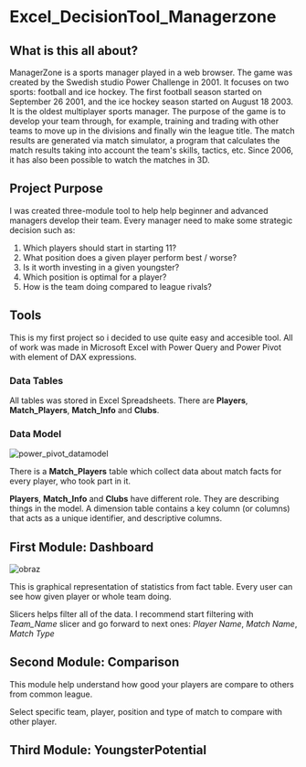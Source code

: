 # Excel_DecisionTool_Managerzone

## What is this all about?

ManagerZone is a sports manager played in a web browser. The game was created by the Swedish studio Power Challenge in 2001. It focuses on two sports: football and ice hockey. The first football season started on September 26 2001, and the ice hockey season started on August 18 2003. It is the oldest multiplayer sports manager.
The purpose of the game is to develop your team through, for example, training and trading with other teams to move up in the divisions and finally win the league title. The match results are generated via match simulator, a program that calculates the match results taking into account the team's skills, tactics, etc. Since 2006, it has also been possible to watch the matches in 3D.


## Project Purpose

I was created three-module tool to help help beginner and advanced managers develop their team. Every manager need to make some strategic decision such as:
1. Which players should start in starting 11?
2. What position does a given player perform best / worse?
3. Is it worth investing in a given youngster?
4. Which position is optimal for a player?
5. How is the team doing compared to league rivals?

## Tools

This is my first project so i decided to use quite easy and accesible tool. All of work was made in Microsoft Excel with Power Query and Power Pivot with element of DAX expressions.

### Data Tables

All tables was stored in Excel Spreadsheets. There are **Players**, **Match_Players**, **Match_Info** and **Clubs**.


### Data Model

![power_pivot_datamodel](https://github.com/MaciejGulaj99/Excel_DecisionTool_Managerzone/assets/142632444/d1294056-fb0b-496b-86ad-60b9c95bc402)

There is a **Match_Players** table which collect data about match facts for every player, who took part in it.

**Players**, **Match_Info** and **Clubs** have different role. They are describing things in the model. A dimension table contains a key column (or columns) that acts as a unique identifier, and descriptive columns.

## First Module: Dashboard


![obraz](https://github.com/MaciejGulaj99/Excel_DecisionTool_Managerzone/assets/142632444/88eb09f6-2449-4383-8147-a2a57426eca7)

This is graphical representation of statistics from fact table. Every user can see how given player or whole team doing.

Slicers helps filter all of the data. I recommend start filtering with *Team_Name* slicer and go forward to next ones: *Player Name*, *Match Name*, *Match Type*



## Second Module: Comparison

This module help understand how good your players are compare to others from common league.

Select specific team, player, position and type of match to compare with other player.




## Third Module: YoungsterPotential
